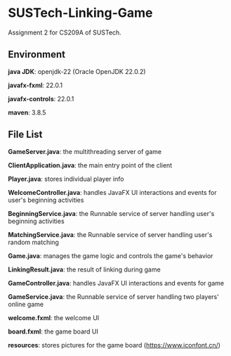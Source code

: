 # SUSTech-Linking-Game
Assignment 2 for CS209A of SUSTech.

## Environment

**java JDK**: openjdk-22 (Oracle OpenJDK 22.0.2)

**javafx-fxml**: 22.0.1

**javafx-controls**: 22.0.1

**maven**: 3.8.5

## File List

**GameServer.java**: the multithreading server of game

**ClientApplication.java**: the main entry point of the client

**Player.java**: stores individual player info

**WelcomeController.java**: handles JavaFX UI interactions and events for user's beginning activities

**BeginningService.java**: the Runnable service of server handling user's beginning activities

**MatchingService.java**: the Runnable service of server handling user's random matching

**Game.java**: manages the game logic and controls the game's behavior

**LinkingResult.java**: the result of linking during game

**GameController.java**: handles JavaFX UI interactions and events for game

**GameService.java**: the Runnable service of server handling two players' online game

**welcome.fxml**: the welcome UI

**board.fxml**: the game board UI

**resources**: stores pictures for the game board (https://www.iconfont.cn/)
